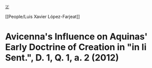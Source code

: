 [🇿](zotero://select/library/items/R4TP3MH6)

[[People/Luis Xavier López-Farjeat]] 
# Avicenna's Influence on Aquinas' Early Doctrine of Creation in "in Ii Sent.", D. 1, Q. 1, a. 2 (2012)

